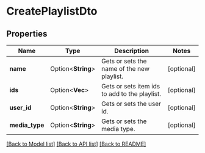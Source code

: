 # CreatePlaylistDto

## Properties

Name | Type | Description | Notes
------------ | ------------- | ------------- | -------------
**name** | Option<**String**> | Gets or sets the name of the new playlist. | [optional]
**ids** | Option<**Vec<String>**> | Gets or sets item ids to add to the playlist. | [optional]
**user_id** | Option<**String**> | Gets or sets the user id. | [optional]
**media_type** | Option<**String**> | Gets or sets the media type. | [optional]

[[Back to Model list]](../README.md#documentation-for-models) [[Back to API list]](../README.md#documentation-for-api-endpoints) [[Back to README]](../README.md)


